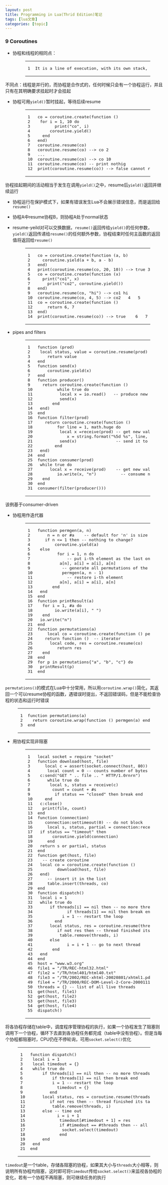 ```yaml
---
layout: post
title: Programming in Lua(Thrid Edition)笔记 
tags: [lua文章]
categories: [topic]
---
```

<h3 id="9-Coroutines"><a href="#9-Coroutines" class="headerlink" title="9 Coroutines"></a>9 Coroutines</h3>
<ul>
<li>协程和线程的相同点：<figure class="highlight plain"><table><tbody><tr><td class="gutter"><pre><span class="line">1</span><br/></pre></td><td class="code"><pre><span class="line">It is a line of execution, with its own stack, its own local variables, and its own instruction pointer; but it shares global variables and mostly anything else with other coroutines.</span><br/></pre></td></tr></tbody></table></figure>
</li>
</ul>
<p>不同点：线程是并行的，而协程是合作式的，任何时候只会有一个协程运行，并且只有在其明确要求挂起时才会挂起</p>
<ul>
<li>协程可用<code>yield()</code>暂时挂起，等待后续resume<figure class="highlight lua"><table><tbody><tr><td class="gutter"><pre><span class="line">1</span><br/><span class="line">2</span><br/><span class="line">3</span><br/><span class="line">4</span><br/><span class="line">5</span><br/><span class="line">6</span><br/><span class="line">7</span><br/><span class="line">8</span><br/><span class="line">9</span><br/><span class="line">10</span><br/><span class="line">11</span><br/><span class="line">12</span><br/></pre></td><td class="code"><pre><span class="line">co = coroutine.<span class="built_in">create</span>(<span class="function"><span class="keyword">function</span> <span class="params">()</span></span></span><br/><span class="line">	<span class="keyword">for</span> i = <span class="number">1</span>, <span class="number">10</span> <span class="keyword">do</span></span><br/><span class="line">		<span class="built_in">print</span>(<span class="string">&#34;co&#34;</span>, i)</span><br/><span class="line">		coroutine.<span class="built_in">yield</span>()</span><br/><span class="line">	<span class="keyword">end</span></span><br/><span class="line"><span class="keyword">end</span>)</span><br/><span class="line">coroutine.<span class="built_in">resume</span>(co) </span><br/><span class="line">coroutine.<span class="built_in">resume</span>(co) <span class="comment">--&gt; co	2</span></span><br/><span class="line">...</span><br/><span class="line">coroutine.<span class="built_in">resume</span>(co) <span class="comment">--&gt; co	10</span></span><br/><span class="line">coroutine.<span class="built_in">resume</span>(co) <span class="comment">-- print nothig</span></span><br/><span class="line"><span class="built_in">print</span>(coroutine.<span class="built_in">resume</span>(co)) <span class="comment">--&gt; false cannot resume dead coroutine</span></span><br/></pre></td></tr></tbody></table></figure>
</li>
</ul>
<p>协程挂起期间的活动相当于发生在调用<code>yield()</code>之中，resume后<code>yield()</code>返回并继续运行</p>
<ul>
<li><p>协程运行在保护模式下，如果有错误发生Lua不会展示错误信息，而是返回给<code>resume()</code></p>
</li>
<li><p>协程A中resume协程B，则协程A处于normal状态</p>
</li>
<li><p>resume-yeild对可以交换数据，<code>resume()</code>返回传给<code>yield()</code>的任何参数，<code>yield()</code>返回传递给<code>resume()</code>的任何额外参数，协程结束时任何主函数的返回值将返回给<code>resume()</code></p>
<figure class="highlight lua"><table><tbody><tr><td class="gutter"><pre><span class="line">1</span><br/><span class="line">2</span><br/><span class="line">3</span><br/><span class="line">4</span><br/><span class="line">5</span><br/><span class="line">6</span><br/><span class="line">7</span><br/><span class="line">8</span><br/><span class="line">9</span><br/><span class="line">10</span><br/><span class="line">11</span><br/><span class="line">12</span><br/><span class="line">13</span><br/><span class="line">14</span><br/></pre></td><td class="code"><pre><span class="line">co = coroutine.<span class="built_in">create</span>(<span class="function"><span class="keyword">function</span> <span class="params">(a, b)</span></span></span><br/><span class="line">	coroutine.<span class="built_in">yield</span>(a + b, a - b)</span><br/><span class="line"><span class="keyword">end</span>)</span><br/><span class="line"><span class="built_in">print</span>(coroutine.<span class="built_in">resume</span>(co, <span class="number">20</span>, <span class="number">10</span>)) <span class="comment">--&gt; true	30	10</span></span><br/><span class="line">co = coroutine.<span class="built_in">create</span>(<span class="function"><span class="keyword">function</span> <span class="params">(x)</span></span></span><br/><span class="line">	<span class="built_in">print</span>(<span class="string">&#34;co1&#34;</span>, x)</span><br/><span class="line">	<span class="built_in">print</span>(<span class="string">&#34;co2&#34;</span>, coroutine.<span class="built_in">yield</span>())</span><br/><span class="line"><span class="keyword">end</span>)</span><br/><span class="line">coroutine.<span class="built_in">resume</span>(co, <span class="string">&#34;hi&#34;</span>) <span class="comment">--&gt; co1	hi</span></span><br/><span class="line">coroutine.<span class="built_in">resume</span>(co, <span class="number">4</span>, <span class="number">5</span>) <span class="comment">--&gt; co2	4	5</span></span><br/><span class="line">co = coroutine.<span class="built_in">create</span>(<span class="function"><span class="keyword">function</span> <span class="params">()</span></span></span><br/><span class="line">	<span class="keyword">return</span> <span class="number">6</span>, <span class="number">7</span></span><br/><span class="line"><span class="keyword">end</span>)</span><br/><span class="line"><span class="built_in">print</span>(coroutine.<span class="built_in">resume</span>(co)) <span class="comment">--&gt; true	6	7</span></span><br/></pre></td></tr></tbody></table></figure>
</li>
<li><p>pipes and filters</p>
<figure class="highlight lua"><table><tbody><tr><td class="gutter"><pre><span class="line">1</span><br/><span class="line">2</span><br/><span class="line">3</span><br/><span class="line">4</span><br/><span class="line">5</span><br/><span class="line">6</span><br/><span class="line">7</span><br/><span class="line">8</span><br/><span class="line">9</span><br/><span class="line">10</span><br/><span class="line">11</span><br/><span class="line">12</span><br/><span class="line">13</span><br/><span class="line">14</span><br/><span class="line">15</span><br/><span class="line">16</span><br/><span class="line">17</span><br/><span class="line">18</span><br/><span class="line">19</span><br/><span class="line">20</span><br/><span class="line">21</span><br/><span class="line">22</span><br/><span class="line">23</span><br/><span class="line">24</span><br/><span class="line">25</span><br/><span class="line">26</span><br/><span class="line">27</span><br/><span class="line">28</span><br/><span class="line">29</span><br/><span class="line">30</span><br/><span class="line">31</span><br/></pre></td><td class="code"><pre><span class="line"><span class="function"><span class="keyword">function</span> <span class="params">(prod)</span></span></span><br/><span class="line">	<span class="keyword">local</span> <span class="built_in">status</span>, value = coroutine.<span class="built_in">resume</span>(prod)</span><br/><span class="line">	<span class="keyword">return</span> value</span><br/><span class="line"><span class="keyword">end</span></span><br/><span class="line"><span class="function"><span class="keyword">function</span> <span class="title">send</span><span class="params">(x)</span></span></span><br/><span class="line">	coroutine.<span class="built_in">yield</span>(x)</span><br/><span class="line"><span class="keyword">end</span></span><br/><span class="line"><span class="function"><span class="keyword">function</span> <span class="title">producer</span><span class="params">()</span></span></span><br/><span class="line">	<span class="keyword">return</span> coroutine.<span class="built_in">create</span>(<span class="function"><span class="keyword">function</span> <span class="params">()</span></span></span><br/><span class="line">		<span class="keyword">while</span> <span class="literal">true</span> <span class="keyword">do</span></span><br/><span class="line">			<span class="keyword">local</span> x = <span class="built_in">io</span>.<span class="built_in">read</span>()   <span class="comment">-- produce new value</span></span><br/><span class="line">			send(x)</span><br/><span class="line">		<span class="keyword">end</span></span><br/><span class="line">	<span class="keyword">end</span>)</span><br/><span class="line"><span class="keyword">end</span></span><br/><span class="line"><span class="function"><span class="keyword">function</span> <span class="title">filter</span><span class="params">(prod)</span></span></span><br/><span class="line">	<span class="keyword">return</span> coroutine.<span class="built_in">create</span>(<span class="function"><span class="keyword">function</span> <span class="params">()</span></span></span><br/><span class="line">		<span class="keyword">for</span> line = <span class="number">1</span>, <span class="built_in">math</span>.<span class="built_in">huge</span> <span class="keyword">do</span></span><br/><span class="line">			<span class="keyword">local</span> x =receive(prod) <span class="comment">-- get new value</span></span><br/><span class="line">			x = <span class="built_in">string</span>.<span class="built_in">format</span>(<span class="string">&#34;%5d %s&#34;</span>, line, x)</span><br/><span class="line">			send(x)                <span class="comment">-- send it to consumer</span></span><br/><span class="line">		<span class="keyword">end</span></span><br/><span class="line">	<span class="keyword">end</span>)</span><br/><span class="line"><span class="keyword">end</span></span><br/><span class="line"><span class="function"><span class="keyword">function</span> <span class="title">consumer</span><span class="params">(prod)</span></span></span><br/><span class="line">	<span class="keyword">while</span> <span class="literal">true</span> <span class="keyword">do</span></span><br/><span class="line">		<span class="keyword">local</span> x = receive(prod)    <span class="comment">-- get new value</span></span><br/><span class="line">		<span class="built_in">io</span>.<span class="built_in">write</span>(x, <span class="string">&#34;n&#34;</span>)          <span class="comment">-- consume new value</span></span><br/><span class="line">	<span class="keyword">end</span></span><br/><span class="line"><span class="keyword">end</span></span><br/><span class="line">consumer(filter(producer()))</span><br/></pre></td></tr></tbody></table></figure>
</li>
</ul>
<p>该例基于consumer-driven</p>
<ul>
<li>协程用作迭代器<figure class="highlight lua"><table><tbody><tr><td class="gutter"><pre><span class="line">1</span><br/><span class="line">2</span><br/><span class="line">3</span><br/><span class="line">4</span><br/><span class="line">5</span><br/><span class="line">6</span><br/><span class="line">7</span><br/><span class="line">8</span><br/><span class="line">9</span><br/><span class="line">10</span><br/><span class="line">11</span><br/><span class="line">12</span><br/><span class="line">13</span><br/><span class="line">14</span><br/><span class="line">15</span><br/><span class="line">16</span><br/><span class="line">17</span><br/><span class="line">18</span><br/><span class="line">19</span><br/><span class="line">20</span><br/><span class="line">21</span><br/><span class="line">22</span><br/><span class="line">23</span><br/><span class="line">24</span><br/><span class="line">25</span><br/><span class="line">26</span><br/><span class="line">27</span><br/><span class="line">28</span><br/><span class="line">29</span><br/><span class="line">30</span><br/><span class="line">31</span><br/></pre></td><td class="code"><pre><span class="line"><span class="function"><span class="keyword">function</span> <span class="title">permgen</span><span class="params">(a, n)</span></span></span><br/><span class="line">	n = n <span class="keyword">or</span> #a    <span class="comment">-- default for &#39;n&#39; is size of &#39;a&#39;</span></span><br/><span class="line">	<span class="keyword">if</span> n &lt;= <span class="number">1</span> <span class="keyword">then</span> <span class="comment">-- nothing to change?</span></span><br/><span class="line">		coroutine.<span class="built_in">yield</span>(a)</span><br/><span class="line">	<span class="keyword">else</span></span><br/><span class="line">		<span class="keyword">for</span> i = <span class="number">1</span>, n <span class="keyword">do</span></span><br/><span class="line">			<span class="comment">-- put i-th element as the last one</span></span><br/><span class="line">			a[n], a[i] = a[i], a[n]</span><br/><span class="line">			<span class="comment">-- generate all permutations of the other elements</span></span><br/><span class="line">			permgen(a, n - <span class="number">1</span>)</span><br/><span class="line">			<span class="comment">-- restore i-th element</span></span><br/><span class="line">			a[n], a[i] = a[i], a[n]</span><br/><span class="line">		<span class="keyword">end</span></span><br/><span class="line">	<span class="keyword">end</span></span><br/><span class="line"><span class="keyword">end</span></span><br/><span class="line"><span class="function"><span class="keyword">function</span> <span class="title">printResult</span><span class="params">(a)</span></span></span><br/><span class="line">	<span class="keyword">for</span> i = <span class="number">1</span>, #a <span class="keyword">do</span></span><br/><span class="line">		<span class="built_in">io</span>.<span class="built_in">write</span>(a[i], <span class="string">&#34; &#34;</span>)</span><br/><span class="line">	<span class="keyword">end</span></span><br/><span class="line">	<span class="built_in">io</span>.<span class="built_in">write</span>(<span class="string">&#34;n&#34;</span>)</span><br/><span class="line"><span class="keyword">end</span></span><br/><span class="line"><span class="function"><span class="keyword">function</span> <span class="title">permutations</span><span class="params">(a)</span></span></span><br/><span class="line">	<span class="keyword">local</span> co = coroutine.<span class="built_in">create</span>(<span class="function"><span class="keyword">function</span> <span class="params">()</span></span> permgen(a) <span class="keyword">end</span>)</span><br/><span class="line">	<span class="keyword">return</span> <span class="function"><span class="keyword">function</span> <span class="params">()</span></span>  <span class="comment">-- iterator</span></span><br/><span class="line">		<span class="keyword">local</span> code, res = coroutine.<span class="built_in">resume</span>(co)</span><br/><span class="line">		<span class="keyword">return</span> res</span><br/><span class="line">	<span class="keyword">end</span></span><br/><span class="line"><span class="keyword">end</span></span><br/><span class="line"><span class="keyword">for</span> p <span class="keyword">in</span> permutations{<span class="string">&#34;a&#34;</span>, <span class="string">&#34;b&#34;</span>, <span class="string">&#34;c&#34;</span>} <span class="keyword">do</span></span><br/><span class="line">	printResult(p)</span><br/><span class="line"><span class="keyword">end</span></span><br/></pre></td></tr></tbody></table></figure>
</li>
</ul>
<p><code>permutations()</code>的模式在Lua中十分常用，所以用<code>coroutine.wrap()</code>简化，其返回一个可以resume协程的函数，遇错误时提出，不返回错误码，但是不能检查协程的状态和运行时错误<br/></p><figure class="highlight lua"><table><tbody><tr><td class="gutter"><pre><span class="line">1</span><br/><span class="line">2</span><br/><span class="line">3</span><br/></pre></td><td class="code"><pre><span class="line"><span class="function"><span class="keyword">function</span> <span class="title">permutations</span><span class="params">(a)</span></span></span><br/><span class="line">	<span class="keyword">return</span> coroutine.<span class="built_in">wrap</span>(<span class="function"><span class="keyword">function</span> <span class="params">()</span></span> permgen(a) <span class="keyword">end</span>)</span><br/><span class="line"><span class="keyword">end</span></span><br/></pre></td></tr></tbody></table></figure><p></p>
<ul>
<li>用协程实现非阻塞<figure class="highlight lua"><table><tbody><tr><td class="gutter"><pre><span class="line">1</span><br/><span class="line">2</span><br/><span class="line">3</span><br/><span class="line">4</span><br/><span class="line">5</span><br/><span class="line">6</span><br/><span class="line">7</span><br/><span class="line">8</span><br/><span class="line">9</span><br/><span class="line">10</span><br/><span class="line">11</span><br/><span class="line">12</span><br/><span class="line">13</span><br/><span class="line">14</span><br/><span class="line">15</span><br/><span class="line">16</span><br/><span class="line">17</span><br/><span class="line">18</span><br/><span class="line">19</span><br/><span class="line">20</span><br/><span class="line">21</span><br/><span class="line">22</span><br/><span class="line">23</span><br/><span class="line">24</span><br/><span class="line">25</span><br/><span class="line">26</span><br/><span class="line">27</span><br/><span class="line">28</span><br/><span class="line">29</span><br/><span class="line">30</span><br/><span class="line">31</span><br/><span class="line">32</span><br/><span class="line">33</span><br/><span class="line">34</span><br/><span class="line">35</span><br/><span class="line">36</span><br/><span class="line">37</span><br/><span class="line">38</span><br/><span class="line">39</span><br/><span class="line">40</span><br/><span class="line">41</span><br/><span class="line">42</span><br/><span class="line">43</span><br/><span class="line">44</span><br/><span class="line">45</span><br/><span class="line">46</span><br/><span class="line">47</span><br/><span class="line">48</span><br/><span class="line">49</span><br/><span class="line">50</span><br/><span class="line">51</span><br/><span class="line">52</span><br/><span class="line">53</span><br/><span class="line">54</span><br/><span class="line">55</span><br/></pre></td><td class="code"><pre><span class="line"><span class="keyword">local</span> socket = <span class="built_in">require</span> <span class="string">&#34;socket&#34;</span></span><br/><span class="line"><span class="function"><span class="keyword">function</span> <span class="title">download</span><span class="params">(host, file)</span></span></span><br/><span class="line">	<span class="keyword">local</span> c = <span class="built_in">assert</span>(socket.connect(host, <span class="number">80</span>))</span><br/><span class="line">	<span class="keyword">local</span> count = <span class="number">0</span> <span class="comment">-- counts number of bytes read</span></span><br/><span class="line">	c:send(<span class="string">&#34;GET &#34;</span> .. file .. <span class="string">&#34; HTTP/1.0rnrn&#34;</span>)</span><br/><span class="line">	<span class="keyword">while</span> <span class="literal">true</span> <span class="keyword">do</span></span><br/><span class="line">		<span class="keyword">local</span> s, <span class="built_in">status</span> = receive(c)</span><br/><span class="line">		count = count + #s</span><br/><span class="line">		<span class="keyword">if</span> <span class="built_in">status</span> == <span class="string">&#34;closed&#34;</span> <span class="keyword">then</span> <span class="keyword">break</span> <span class="keyword">end</span></span><br/><span class="line">	<span class="keyword">end</span></span><br/><span class="line">	c:<span class="built_in">close</span>()</span><br/><span class="line">	<span class="built_in">print</span>(file, count)</span><br/><span class="line"><span class="keyword">end</span></span><br/><span class="line"><span class="function"><span class="keyword">function</span> <span class="params">(connection)</span></span></span><br/><span class="line">	connection:settimeout(<span class="number">0</span>) <span class="comment">-- do not block</span></span><br/><span class="line">	<span class="keyword">local</span> s, <span class="built_in">status</span>, partial = connection:receive(<span class="number">2</span> ^ <span class="number">10</span>)</span><br/><span class="line">	<span class="keyword">if</span> <span class="built_in">status</span> == <span class="string">&#34;timeout&#34;</span> <span class="keyword">then</span></span><br/><span class="line">		coroutine.<span class="built_in">yield</span>(connection)</span><br/><span class="line">	<span class="keyword">end</span></span><br/><span class="line">	<span class="keyword">return</span> s <span class="keyword">or</span> partial, <span class="built_in">status</span></span><br/><span class="line"><span class="keyword">end</span></span><br/><span class="line"><span class="function"><span class="keyword">function</span> <span class="title">get</span><span class="params">(host, file)</span></span></span><br/><span class="line">	<span class="comment">-- create coroutine</span></span><br/><span class="line">	<span class="keyword">local</span> co = coroutine.<span class="built_in">create</span>(<span class="function"><span class="keyword">function</span> <span class="params">()</span></span></span><br/><span class="line">		download(host, file)</span><br/><span class="line">	<span class="keyword">end</span>)</span><br/><span class="line">	<span class="comment">-- insert it in the list</span></span><br/><span class="line">	<span class="built_in">table</span>.<span class="built_in">insert</span>(threads, co)</span><br/><span class="line"><span class="keyword">end</span></span><br/><span class="line"><span class="function"><span class="keyword">function</span> <span class="title">dispatch</span><span class="params">()</span></span></span><br/><span class="line">	<span class="keyword">local</span> i = <span class="number">1</span></span><br/><span class="line">	<span class="keyword">while</span> <span class="literal">true</span> <span class="keyword">do</span></span><br/><span class="line">		<span class="keyword">if</span> threads[i] == <span class="literal">nil</span> <span class="keyword">then</span> <span class="comment">-- no more threads?</span></span><br/><span class="line">			<span class="keyword">if</span> threads[<span class="number">1</span>] == <span class="literal">nil</span> <span class="keyword">then</span> <span class="keyword">break</span> <span class="keyword">end</span> <span class="comment">-- list is empty?</span></span><br/><span class="line">			i = <span class="number">1</span> <span class="comment">-- restart the loop</span></span><br/><span class="line">		<span class="keyword">end</span></span><br/><span class="line">		<span class="keyword">local</span> <span class="built_in">status</span>, res = coroutine.<span class="built_in">resume</span>(threads[i])</span><br/><span class="line">		<span class="keyword">if</span> <span class="keyword">not</span> res <span class="keyword">then</span> <span class="comment">-- thread finished its task?</span></span><br/><span class="line">			<span class="built_in">table</span>.<span class="built_in">remove</span>(threads, i)</span><br/><span class="line">		<span class="keyword">else</span></span><br/><span class="line">			i = i + <span class="number">1</span> <span class="comment">-- go to next thread</span></span><br/><span class="line">		<span class="keyword">end</span></span><br/><span class="line">	<span class="keyword">end</span></span><br/><span class="line"><span class="keyword">end</span></span><br/><span class="line">host = <span class="string">&#34;www.w3.org&#34;</span></span><br/><span class="line">file1 = <span class="string">&#34;/TR/REC-html32.html&#34;</span></span><br/><span class="line">file2 = <span class="string">&#34;/TR/html401/html40.txt&#34;</span></span><br/><span class="line">file3 = <span class="string">&#34;/TR/2002/REC-xhtml-20020801/xhtml1.pdf&#34;</span></span><br/><span class="line">file4 = <span class="string">&#34;/TR/2000/REC-DOM-Level-2-Core-20001113/DOM2-Core.txt&#34;</span></span><br/><span class="line">threads = {} <span class="comment">-- list of all live threads</span></span><br/><span class="line">get(host, file1)</span><br/><span class="line">get(host, file2)</span><br/><span class="line">get(host, file3)</span><br/><span class="line">get(host, file4)</span><br/><span class="line">dispatch()</span><br/></pre></td></tr></tbody></table></figure>
</li>
</ul>
<p>将各协程存储在table中，调度程序管理协程的执行，如果一个协程发生了阻塞则调用下一个协程，循环下去直到各协程任务都完成（table中没有协程）。但是当每个协程都阻塞时，CPU仍在不停轮询，可用<code>socket.select()</code>优化<br/></p><figure class="highlight lua"><table><tbody><tr><td class="gutter"><pre><span class="line">1</span><br/><span class="line">2</span><br/><span class="line">3</span><br/><span class="line">4</span><br/><span class="line">5</span><br/><span class="line">6</span><br/><span class="line">7</span><br/><span class="line">8</span><br/><span class="line">9</span><br/><span class="line">10</span><br/><span class="line">11</span><br/><span class="line">12</span><br/><span class="line">13</span><br/><span class="line">14</span><br/><span class="line">15</span><br/><span class="line">16</span><br/><span class="line">17</span><br/><span class="line">18</span><br/><span class="line">19</span><br/><span class="line">20</span><br/><span class="line">21</span><br/></pre></td><td class="code"><pre><span class="line"><span class="function"><span class="keyword">function</span> <span class="title">dispatch</span><span class="params">()</span></span></span><br/><span class="line">	<span class="keyword">local</span> i = <span class="number">1</span></span><br/><span class="line">	<span class="keyword">local</span> timedout = {}</span><br/><span class="line">	<span class="keyword">while</span> <span class="literal">true</span> <span class="keyword">do</span></span><br/><span class="line">		<span class="keyword">if</span> threads[i] == <span class="literal">nil</span> <span class="keyword">then</span> <span class="comment">-- no more threads</span></span><br/><span class="line">			<span class="keyword">if</span> threads[<span class="number">1</span>] == <span class="literal">nil</span> <span class="keyword">then</span> <span class="keyword">break</span> <span class="keyword">end</span></span><br/><span class="line">			i = <span class="number">1</span> <span class="comment">-- restart the loop</span></span><br/><span class="line">			timedout = {}</span><br/><span class="line">		<span class="keyword">end</span></span><br/><span class="line">		<span class="keyword">local</span> <span class="built_in">status</span>, res = coroutine.<span class="built_in">resume</span>(threads[i])</span><br/><span class="line">		<span class="keyword">if</span> <span class="keyword">not</span> res <span class="keyword">then</span> <span class="comment">-- thread finished its task?</span></span><br/><span class="line">			<span class="built_in">table</span>.<span class="built_in">remove</span>(threads, i)</span><br/><span class="line">		<span class="keyword">else</span> <span class="comment">-- time out</span></span><br/><span class="line">			i = i + <span class="number">1</span></span><br/><span class="line">			timedout[#timedout + <span class="number">1</span>] = res</span><br/><span class="line">			<span class="keyword">if</span> #timedout == #threads <span class="keyword">then</span> <span class="comment">-- all threads blocked?</span></span><br/><span class="line">				socket.<span class="built_in">select</span>(timedout)</span><br/><span class="line">			<span class="keyword">end</span></span><br/><span class="line">		<span class="keyword">end</span></span><br/><span class="line">	<span class="keyword">end</span></span><br/><span class="line"><span class="keyword">end</span></span><br/></pre></td></tr></tbody></table></figure><p></p>
<p><code>timedout</code>是一个table，存储各阻塞的协程，如果其大小与<code>threads</code>大小相等，则说明所有协程均阻塞，这时即可将<code>timedout</code>传给<code>socket.select()</code>来监视各协程的变化，若有一个协程不再阻塞，则可继续任务的执行</p>